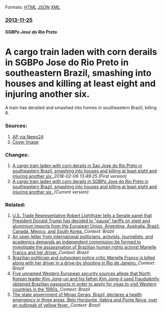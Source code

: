 
Formats: [HTML](/news/2013/11/25/a-cargo-train-laden-with-corn-derails-in-sagbpo-josa-c-do-rio-preto-in-southeastern-brazil-smashing-into-houses-and-killing-at-least-eight-a.html)  [JSON](/news/2013/11/25/a-cargo-train-laden-with-corn-derails-in-sagbpo-josa-c-do-rio-preto-in-southeastern-brazil-smashing-into-houses-and-killing-at-least-eight-a.json)  [XML](/news/2013/11/25/a-cargo-train-laden-with-corn-derails-in-sagbpo-josa-c-do-rio-preto-in-southeastern-brazil-smashing-into-houses-and-killing-at-least-eight-a.xml)  

### [2013-11-25](/news/2013/11/25/index.md)

##### SGBPo Jose do Rio Preto
# A cargo train laden with corn derails in SGBPo Jose do Rio Preto in southeastern Brazil, smashing into houses and killing at least eight and injuring another six. 

A train has derailed and smashed into homes in southeastern Brazil, killing 8.


### Sources:

1. [AP via News24](http://www.news24.com/news24/World/News/Train-smash-in-Brazil-kills-8-20131125)
1. [Cover Image](http://cdn.24.co.za/files/Cms/General/d/1886/dfa6c5ad7f5d4fae9f8c17a41f7f760e.jpg)

### Changes:

1. [A cargo train laden with corn derails in Sao Jose do Rio Preto in southeastern Brazil, smashing into houses and killing at least eight and injuring another six. ](/news/2013/11/25/a-cargo-train-laden-with-corn-derails-in-sapso-josa-c-do-rio-preto-in-southeastern-brazil-smashing-into-houses-and-killing-at-least-eight-and.md) _2018-02-06 13:49:25 (First version)_
1. [A cargo train laden with corn derails in SGBPo Jose do Rio Preto in southeastern Brazil, smashing into houses and killing at least eight and injuring another six. ](/news/2013/11/25/a-cargo-train-laden-with-corn-derails-in-sagbpo-josa-c-do-rio-preto-in-southeastern-brazil-smashing-into-houses-and-killing-at-least-eight-a.md) _(Current version)_

### Related:

1. [U.S. Trade Representative Robert Lighthizer tells a Senate panel that President Donald Trump has decided to "pause" tariffs on steel and aluminium imports from the European Union, Argentina, Australia, Brazil, Canada, Mexico, and South Korea. ](/news/2018/03/22/u-s-trade-representative-robert-lighthizer-tells-a-senate-panel-that-president-donald-trump-has-decided-to-pause-tariffs-on-steel-and-alu.md) _Context: Brazil_
2. [An open letter from international politicians, activists, journalists, and academics demands an independent commission be formed to investigate the assassination of Brazilian human rights activist Marielle Franco and her driver. ](/news/2018/03/22/an-open-letter-from-international-politicians-activists-journalists-and-academics-demands-an-independent-commission-be-formed-to-investig.md) _Context: Brazil_
3. [Brazilian politician and outspoken police critic Marielle Franco is killed along with her driver in a drive-by shooting in Rio de Janeiro. ](/news/2018/03/14/brazilian-politician-and-outspoken-police-critic-marielle-franco-is-killed-along-with-her-driver-in-a-drive-by-shooting-in-rio-de-janeiro.md) _Context: Brazil_
4. [Five unnamed Western European security sources allege that North Korean leader Kim Jong-un and his father Kim Jong-il used fraudulently obtained Brazilian passports in order to apply for visas to visit Western countries in the 1990s. ](/news/2018/02/27/five-unnamed-western-european-security-sources-allege-that-north-korean-leader-kim-jong-un-and-his-father-kim-jong-il-used-fraudulently-obta.md) _Context: Brazil_
5. [The state government of Minas Gerais, Brazil, declares a health emergency in three areas, Belo Horizonte, Itabira and Ponte Nova, over an outbreak of yellow fever. ](/news/2018/01/20/the-state-government-of-minas-gerais-brazil-declares-a-health-emergency-in-three-areas-belo-horizonte-itabira-and-ponte-nova-over-an-ou.md) _Context: Brazil_
